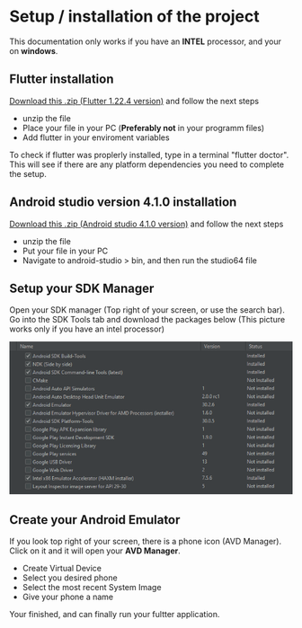 # Setup / installation of the project

This documentation only works if you have an **INTEL** processor, and your on **windows**.

## Flutter installation

[Download this .zip (Flutter 1.22.4 version)](https://storage.googleapis.com/flutter_infra/releases/stable/windows/flutter_windows_1.22.4-stable.zip) and follow the next steps

- unzip the file
- Place your file in your PC (**Preferably not** in your programm files)
- Add flutter in your enviroment variables

To check if flutter was proplerly installed, type in a terminal "flutter doctor". This will see if there are any platform dependencies you need to complete the setup.

## Android studio version 4.1.0 installation

[Download this .zip (Android studio 4.1.0 version)](https://redirector.gvt1.com/edgedl/android/studio/ide-zips/4.1.0.19/android-studio-ide-201.6858069-windows.zip) and follow the next steps

- unzip the file
- Put your file in your PC
- Navigate to android-studio > bin, and then run the studio64 file

## Setup your SDK Manager

Open your SDK manager (Top right of your screen, or use the search bar).
Go into the SDK Tools tab and download the packages below (This picture works only if you have an intel processor)

![SDK IMG](./img/SDK_Tools.png)

## Create your Android Emulator

If you look top right of your screen, there is a phone icon (AVD Manager). Click on it and it will open your **AVD Manager**.

- Create Virtual Device
- Select you desired phone
- Select the most recent System Image
- Give your phone a name

Your finished, and can finally run your fultter application.

